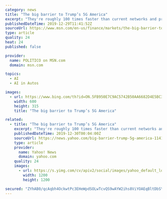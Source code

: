 ```yaml
---
category: news
title: "The big barrier to Trump’s 5G America"
excerpt: "They're roughly 100 times faster than current networks and predicted to radically reshape the global economy, ushering in a new era of connected devices, driverless cars and enhanced telemedicine ... who noted that China faces some shortages in other tech areas such as artificial intelligence and cybersecurity. Western policymakers have ..."
publishedDateTime: 2019-12-29T11:41:52Z
sourceUrl: https://www.msn.com/en-us/finance/markets/the-big-barrier-to-trump-e2-80-99s-5g-america/ar-BBYr7UW
type: article
quality: 24
heat: 24
published: false

provider:
  name: POLITICO on MSN.com
  domain: msn.com

topics:
  - AI
  - AI in Autos

images:
  - url: https://www.bing.com/th?id=ON.5FB950E7C9AC5742B50AA6682D4E5BC3
    width: 600
    height: 315
    title: "The big barrier to Trump’s 5G America"

related:
  - title: "The big barrier to Trump’s 5G America"
    excerpt: "They're roughly 100 times faster than current networks and predicted to radically reshape the global economy, ushering in a new era of connected devices, driverless cars and enhanced telemedicine ... who noted that China faces some shortages in other tech areas such as artificial intelligence and cybersecurity. Western policymakers have ..."
    publishedDateTime: 2019-12-30T00:04:00Z
    sourceUrl: https://news.yahoo.com/big-barrier-trump-5g-america-114152272.html
    type: article
    provider:
      name: Yahoo! News
      domain: yahoo.com
    quality: 24
    images:
      - url: https://s.yimg.com/cv/apiv2/social/images/yahoo_default_logo-1200x1200.png
        width: 1200
        height: 1200

secured: "ZYhAB0/qcAqbh4OckwtPc3EHeWpdSOLwTcvQS9wAYW2ihs8ViYOAEqBltDbSYac6glsUUUc+QVlBZrNjShP3J4XZaZlgl6bzphZbVgYhk84hjGpCYSMNlck30x/NsQJeJUPEjA5XdLiKyBnuHw6CTgQOIUc6CDc0N3iGnTqFyqaPmII+nCiWOxMH2mB6RTnqdu1jIQA9xRb186ZQ0xtzYYO2Ib0gPqc3/bO3XdmRfPRIpzmQDnybJgqbZijHYu+aiF2vi7sqyowse6s+omusKA==;IZcF32qic8NfuCiMrJvnSA=="
---
```


